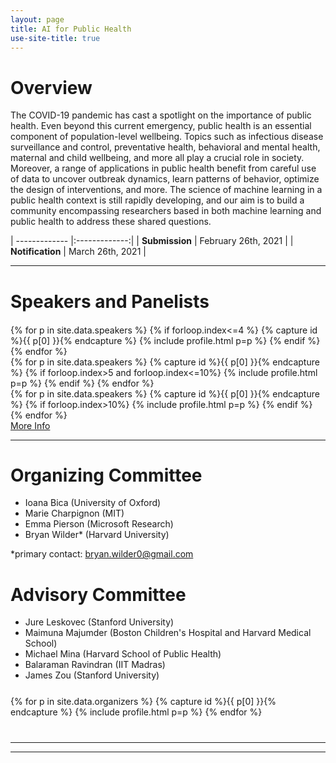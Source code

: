 ```yaml
---
layout: page
title: AI for Public Health
use-site-title: true
---
```


# Overview

The COVID-19 pandemic has cast a spotlight on the importance of public health. Even beyond this current emergency, public health is an essential component of population-level wellbeing. Topics such as infectious disease surveillance and control, preventative health, behavioral and mental health, maternal and child wellbeing, and more all play a crucial role in society. Moreover, a range of applications in public health benefit from careful use of data to uncover outbreak dynamics, learn patterns of behavior, optimize the design of interventions, and more. The science of machine learning in a public health context is still rapidly developing, and our aim is to build a community encompassing researchers based in both machine learning and public health to address these shared questions.


| ------------- |:-------------:|
| **Submission** | February 26th, 2021   |
| **Notification** | March 26th, 2021 |


<hr>

# Speakers and Panelists
<div class="container" style="margin-top: 20px;margin-bottom: 0px;">
  <div class="row">
  {% for p in site.data.speakers %}
  {% if forloop.index<=4 %}
  {% capture id %}{{ p[0] }}{% endcapture %}
  {% include profile.html p=p %}
  {% endif %}
  {% endfor %}
  </div>
  <div class="row">
  {% for p in site.data.speakers %}
  {% capture id %}{{ p[0] }}{% endcapture %}
  {% if forloop.index>5 and forloop.index<=10%}
  {% include profile.html p=p %}
  {% endif %}
  {% endfor %}
  </div>
  <div class="row">
  {% for p in site.data.speakers %}
  {% capture id %}{{ p[0] }}{% endcapture %}
  {% if forloop.index>10%}
  {% include profile.html p=p %}
  {% endif %}
  {% endfor %}
  </div>
<a href="speakers">More Info</a>
</div>

<hr>

# Organizing Committee

* Ioana Bica (University of Oxford)
* Marie Charpignon (MIT)
* Emma Pierson (Microsoft Research)
* Bryan Wilder* (Harvard University)

\*primary contact: bryan.wilder0@gmail.com

# Advisory Committee

* Jure Leskovec (Stanford University)
* Maimuna Majumder (Boston Children's Hospital and Harvard Medical School)
* Michael Mina (Harvard School of Public Health)
* Balaraman Ravindran (IIT Madras)
* James Zou (Stanford University)

<!-- prettier-ignore -->
<div class="container" style="margin-top: 25px;margin-bottom: 40px;">
  <div class="row">
    {% for p in site.data.organizers %}
    {% capture id %}{{ p[0] }}{% endcapture %}
    {% include profile.html p=p %}
    {% endfor %}
  </div>
</div>
<hr>




<div class="container" style="margin-bottom: 10px;"></div>

<hr>

